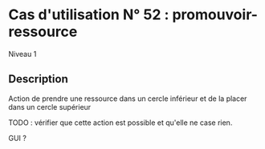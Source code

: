 
# Cas d'utilisation N° 52 :  promouvoir-ressource

Niveau 1

##	Description

 Action de prendre une ressource dans un cercle inférieur et de la placer dans un cercle supérieur
 
 
TODO : vérifier que cette action est possible et qu'elle ne case rien.

GUI ?
